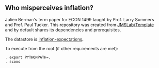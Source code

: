 ## Who misperceives inflation?

Julien Berman's term paper for ECON 1499 taught by Prof. Larry Summers and Prof. Paul Tucker. This repository was created from [JMSLab/Template](https://github.com/JMSLab/Template) and by default shares its dependencies and prerequisites.

The datastore is [inflation-expectations](https://drive.google.com/drive/folders/0AAJ8B4nfnO48Uk9PVA).

To execute from the root (if other requirements are met):

```
. export PYTHONPATH=.
. scons
```
